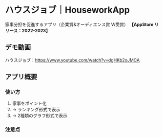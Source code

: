 # ハウスジョブ｜HouseworkApp
家事分担を促進するアプリ（企業賞&オーディエンス賞 W受賞）
**【AppStore リリース：2022-2023】**

## デモ動画
ハウスジョブ：https://www.youtube.com/watch?v=dgHKb2oJMCA

## アプリ概要
### 使い方
1. 家事をポイント化
2. → ランキング形式で表示
3. → 2種類のグラフ形式で表示

### 注意点
